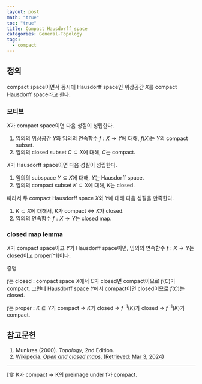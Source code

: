 ```yaml
---
layout: post
math: "true"
toc: "true"
title: Compact Hausdorff space
categories: General-Topology
tags:
  - compact
---
```

## 정의

compact space이면서 동시에 Hausdorff space인 위상공간 ${ X }$를 compact Hausdorff space라고 한다.

### 모티브

${ X }$가 compact space이면 다음 성질이 성립한다.

1. 임의의 위상공간 ${ Y }$와 임의의 연속함수 ${ f:X \to Y }$에 대해, ${ f(X)}$는 ${ Y }$의 compact subset.
1. 임의의 closed subset ${ C \subseteq X}$에 대해, ${ C }$는 compact.

${ X }$가 Hausdorff space이면 다음 성질이 성립한다.

1. 임의의 subspace ${ Y \subseteq X }$에 대해, ${ Y }$는 Hausdorff space.
1. 임의의 compact subset ${ K \subseteq X}$에 대해, ${ K }$는 closed.

따라서 두 compact Hausdorff space ${ X }$와 ${ Y }$에 대해 다음 성질을 만족한다.

1. ${ K \subset X }$에 대해서, ${ K }$가 compact ${ \Leftrightarrow }$ ${ K }$가 closed.
1. 임의의 연속함수 ${ f: X \to Y }$는 closed map.

### closed map lemma

${ X }$가 compact space이고 ${ Y }$가 Hausdorff space이면, 임의의 연속함수 ${ f: X \to Y }$는 closed이고 proper[^1]이다.

증명

${ f }$는 closed
: compact space ${ X }$에서 ${ C }$가 closed면 compact이므로 ${ f(C) }$가 compact. 그런데 Hausdorff space ${ Y }$에서 compact이면 closed이므로 ${ f(C) }$는 closed.

${ f }$는 proper
: ${ K \subseteq Y }$가 compact ${ \Rightarrow }$ ${ K }$가 closed ${ \Rightarrow }$ ${ f^{-1}(K) }$가 closed ${ \Rightarrow }$ ${ f^{-1}(K) }$가 compact.

## 참고문헌

1. Munkres (2000). *Topology*, 2nd Edition.
1. [Wikipedia. *Open and closed maps*. (Retrieved: Mar 3, 2024)](https://en.wikipedia.org/wiki/Open_and_closed_maps)

---
[1]: K가 compact ⇒ K의 preimage under f가 compact.